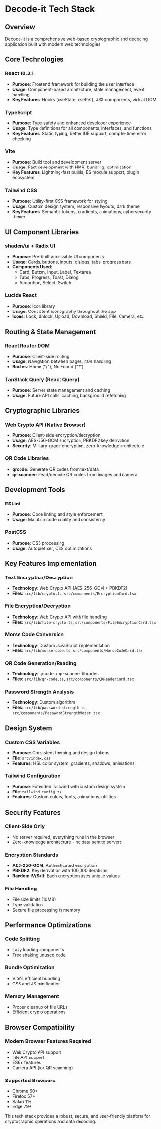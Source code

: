 # Decode-it Tech Stack

## Overview
Decode-it is a comprehensive web-based cryptographic and decoding application built with modern web technologies.

## Core Technologies

### **React 18.3.1**
- **Purpose**: Frontend framework for building the user interface
- **Usage**: Component-based architecture, state management, event handling
- **Key Features**: Hooks (useState, useRef), JSX components, virtual DOM

### **TypeScript**
- **Purpose**: Type safety and enhanced developer experience
- **Usage**: Type definitions for all components, interfaces, and functions
- **Key Features**: Static typing, better IDE support, compile-time error checking

### **Vite**
- **Purpose**: Build tool and development server
- **Usage**: Fast development with HMR, bundling, optimization
- **Key Features**: Lightning-fast builds, ES module support, plugin ecosystem

### **Tailwind CSS**
- **Purpose**: Utility-first CSS framework for styling
- **Usage**: Custom design system, responsive layouts, dark theme
- **Key Features**: Semantic tokens, gradients, animations, cybersecurity theme

## UI Component Libraries

### **shadcn/ui + Radix UI**
- **Purpose**: Pre-built accessible UI components
- **Usage**: Cards, buttons, inputs, dialogs, tabs, progress bars
- **Components Used**:
  - Card, Button, Input, Label, Textarea
  - Tabs, Progress, Toast, Dialog
  - Accordion, Select, Switch

### **Lucide React**
- **Purpose**: Icon library
- **Usage**: Consistent iconography throughout the app
- **Icons**: Lock, Unlock, Upload, Download, Shield, File, Camera, etc.

## Routing & State Management

### **React Router DOM**
- **Purpose**: Client-side routing
- **Usage**: Navigation between pages, 404 handling
- **Routes**: Home ("/"), NotFound ("*")

### **TanStack Query (React Query)**
- **Purpose**: Server state management and caching
- **Usage**: Future API calls, caching, background refetching

## Cryptographic Libraries

### **Web Crypto API (Native Browser)**
- **Purpose**: Client-side encryption/decryption
- **Usage**: AES-256-GCM encryption, PBKDF2 key derivation
- **Security**: Military-grade encryption, zero-knowledge architecture

### **QR Code Libraries**
- **qrcode**: Generate QR codes from text/data
- **qr-scanner**: Read/decode QR codes from images and camera

## Development Tools

### **ESLint**
- **Purpose**: Code linting and style enforcement
- **Usage**: Maintain code quality and consistency

### **PostCSS**
- **Purpose**: CSS processing
- **Usage**: Autoprefixer, CSS optimizations

## Key Features Implementation

### **Text Encryption/Decryption**
- **Technology**: Web Crypto API (AES-256-GCM + PBKDF2)
- **Files**: `src/lib/crypto.ts`, `src/components/EncryptionCard.tsx`

### **File Encryption/Decryption**
- **Technology**: Web Crypto API with file handling
- **Files**: `src/lib/file-crypto.ts`, `src/components/FileEncryptionCard.tsx`

### **Morse Code Conversion**
- **Technology**: Custom JavaScript implementation
- **Files**: `src/lib/morse-code.ts`, `src/components/MorseCodeCard.tsx`

### **QR Code Generation/Reading**
- **Technology**: qrcode + qr-scanner libraries
- **Files**: `src/lib/qr-code.ts`, `src/components/QRReaderCard.tsx`

### **Password Strength Analysis**
- **Technology**: Custom algorithm
- **Files**: `src/lib/password-strength.ts`, `src/components/PasswordStrengthMeter.tsx`

## Design System

### **Custom CSS Variables**
- **Purpose**: Consistent theming and design tokens
- **File**: `src/index.css`
- **Features**: HSL color system, gradients, shadows, animations

### **Tailwind Configuration**
- **Purpose**: Extended Tailwind with custom design system
- **File**: `tailwind.config.ts`
- **Features**: Custom colors, fonts, animations, utilities

## Security Features

### **Client-Side Only**
- No server required, everything runs in the browser
- Zero-knowledge architecture - no data sent to servers

### **Encryption Standards**
- **AES-256-GCM**: Authenticated encryption
- **PBKDF2**: Key derivation with 100,000 iterations
- **Random IV/Salt**: Each encryption uses unique values

### **File Handling**
- File size limits (10MB)
- Type validation
- Secure file processing in memory

## Performance Optimizations

### **Code Splitting**
- Lazy loading components
- Tree shaking unused code

### **Bundle Optimization**
- Vite's efficient bundling
- CSS and JS minification

### **Memory Management**
- Proper cleanup of file URLs
- Efficient crypto operations

## Browser Compatibility

### **Modern Browser Features Required**
- Web Crypto API support
- File API support
- ES6+ features
- Camera API (for QR scanning)

### **Supported Browsers**
- Chrome 60+
- Firefox 57+
- Safari 11+
- Edge 79+

This tech stack provides a robust, secure, and user-friendly platform for cryptographic operations and data decoding.